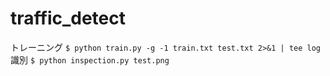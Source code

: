 # traffic_detect
トレーニング
  `$ python train.py -g -1 train.txt test.txt 2>&1 | tee log`
  識別
  `$ python inspection.py test.png`
